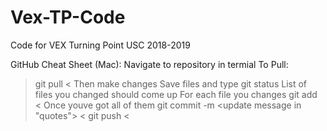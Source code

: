 # Vex-TP-Code
Code for VEX Turning Point USC 2018-2019

GitHub Cheat Sheet (Mac):
Navigate to repository in termial
To Pull:
> git pull <
Then make changes
Save files and type git status
List of files you changed should come up
For each file you changes
> git add <filename> <
Once youve got all of them
> git commit -m <update message in "quotes"> <
> git push <
